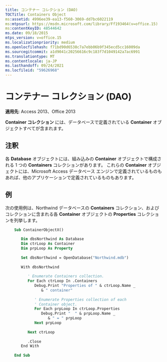 ```yaml
---
title: コンテナー コレクション (DAO)
TOCTitle: Containers Object
ms:assetid: 4996ee39-ea13-f560-3069-dd7bc6022119
ms:mtpsurl: https://msdn.microsoft.com/library/Ff193464(v=office.15)
ms:contentKeyID: 48544642
ms.date: 09/18/2015
mtps_version: v=office.15
ms.localizationpriority: medium
ms.openlocfilehash: f71bd90d6538c7a7ebb06b9f345ecd5cc16009da
ms.sourcegitcommit: a1d9041c20256616c9c183f7d1049142a7ac6991
ms.translationtype: MT
ms.contentlocale: ja-JP
ms.lasthandoff: 09/24/2021
ms.locfileid: "59626968"
---
```

# <a name="containers-collection-dao"></a>コンテナー コレクション (DAO)

**適用先**: Access 2013、Office 2013

**Container コレクション** には、データベースで定義されている **Container** オブジェクトすべてが含まれます。

## <a name="remarks"></a>注釈

各 **Database** オブジェクトには、組み込みの **Container** オブジェクトで構成される 1 つの **Containers** コレクションがあります。 これらの **Container** オブジェクトには、Microsoft Access データベース エンジンで定義されているものもあれば、他のアプリケーションで定義されているものもあります。

## <a name="example"></a>例

次の使用例は、Northwind データベースの **Containers** コレクション、およびコレクションに含まれる各 **Container** オブジェクトの **Properties** コレクションを列挙します。

```vb
    Sub ContainerObjectX()
    
       Dim dbsNorthwind As Database
       Dim ctrLoop As Container
       Dim prpLoop As Property
    
       Set dbsNorthwind = OpenDatabase("Northwind.mdb")
    
       With dbsNorthwind
    
          ' Enumerate Containers collection.
          For Each ctrLoop In .Containers
             Debug.Print "Properties of " & ctrLoop.Name _
                & " container"
    
             ' Enumerate Properties collection of each
             ' Container object.
             For Each prpLoop In ctrLoop.Properties
                Debug.Print "  " & prpLoop.Name _
                   & " = " prpLoop
             Next prpLoop
    
          Next ctrLoop
    
          .Close
       End With
    
    End Sub
```
